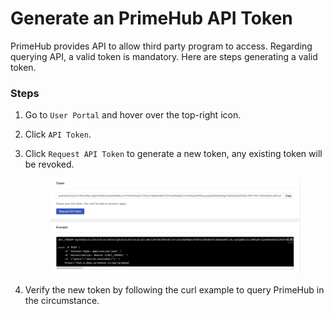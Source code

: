# Generate an PrimeHub API Token

PrimeHub provides API to allow third party program to access. Regarding querying API, a valid token is mandatory. Here are steps generating a valid token.

### Steps

1. Go to `User Portal` and hover over the top-right icon.
2. Click `API Token`.
3.  Click `Request API Token` to generate a new token, any existing token will be revoked.&#x20;

    <figure><img src="../../.gitbook/assets/api_token.png" alt=""><figcaption></figcaption></figure>
4. Verify the new token by following the curl example to query PrimeHub in the circumstance.
